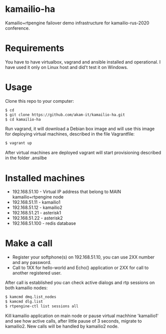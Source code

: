 # kamailio-ha
Kamailio+rtpengine failover demo infrastructure for kamailio-rus-2020 conference.

# Requirements
You have to have virtualbox, vagrand and ansible installed and operational. I have used it only on Linux host and did't test it on Windows.

# Usage
Clone this repo to your computer:
```sh
$ cd
$ git clone https://github.com/akam-it/kamailio-ha.git
$ cd kamailio-ha
```

Run vagrand, it will download a Debian box image and will use this image for deploying virtual machines, described in the file Vagrantfile:
```sh
$ vagrant up
```

After virtual machines are deployed vagrant will start provisioning described in the folder .ansilbe

# Installed machines
- 192.168.51.10 - Virtual IP address that belong to MAIN kamailio+rtpengine node
- 192.168.51.11 - kamailio1
- 192.168.51.12 - kamailio2
- 192.168.51.21 - asterisk1
- 192.168.51.22 - asterisk2
- 192.168.51.100 - redis database

# Make a call
- Register your softphone(s) on 192.168.51.10, you can use 2XX number and any password.
- Call to 1XX for hello-world and Echo() application or 2XX for call to another registered user.

After call is established you can check active dialogs and rtp sessions on both kamailio nodes:
```sh
$ kamcmd dmq.list_nodes
$ kamcmd dlg.list
$ rtpengine-ctl list sessions all
```

Kill kamailio application on main node  or pause virtual machhine 'kamailio1' and see how active calls, after little pause of 3 seconds, migrate to kamailio2. New calls will be handled by kamailio2 node.
